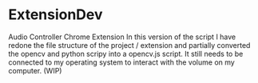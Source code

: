 # ExtensionDev
Audio Controller Chrome Extension 
In this version of the script I have redone the file structure of the project / extension and partially converted the opencv and python scripy into a opencv.js script. It still needs to be connected to my operating system to interact with the volume on my computer. (WIP) 
